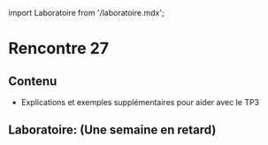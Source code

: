 import Laboratoire from '/laboratoire.mdx';

# Rencontre 27

## Contenu
- Explications et exemples supplémentaires pour aider avec le TP3

## Laboratoire: (Une semaine en retard)

<Laboratoire nom="10XX-S26_Lab1"/>
